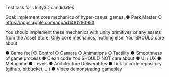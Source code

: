 Test task for Unity3D candidates

Goal: implement core mechanics of hyper-casual games.
● Park Master
○ https://apps.apple.com/app/id1481293953


You should implement these mechanics with unity primitives or any assets from the Asset
Store. Only core mechanics, nothing else.
You SHOULD care about


● Game feel
○ Control
○ Camera
○ Animations
○ Tactility
● Smoothness of game process
● Clean code
You SHOULD NOT care about
● UI / UX
● Metagame
● Levels
● Architecture
Deliverables
● Link to code repository (github, bitbucket, …)
● Video demonstrating gameplay

